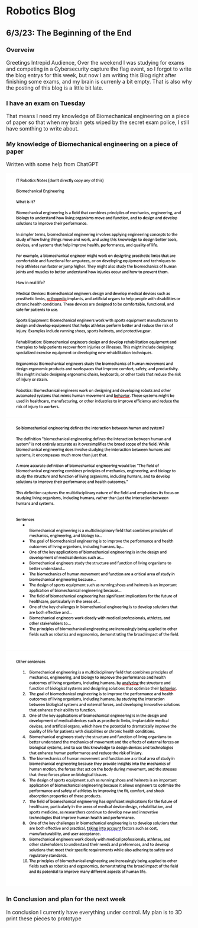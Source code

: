 # Robotics Blog 

## 6/3/23: The Beginning of the End

### Overveiw

Greetings Intrepid Audience, 
Over the weekend I was studying for exams and competing in a Cybersecurity capture the flag event, so I forgot to write the blog entrys for this week, but now I am writing this Blog right after finishing some exams, and my brain is currenly a bit empty. That is also why the posting of this blog is a little bit late.

### I have an exam on Tuesday

That means I need my knowledge of Biomechanical engineering on a piece of paper so that when my brain gets wiped by the secret exam police, I still have somthing to write about.

### My knowledge of Biomechanical engineering on a piece of paper

Written with some help from ChatGPT

<img src="../Images/Robotics notes 1.png" width=800px alt="Images/Robotics notes 1.png">
<img src="../Images/Robotics notes 2.png" width=800px alt="Images/Robotics notes 2.png">
<img src="../Images/Robotics notes 3.png" width=800px alt="Images/Robotics notes 3.png">

### In Conclusion and plan for the next week

In conclusion I currently have everything under control. My plan is to 3D print these pieces to prototype 